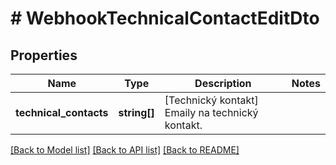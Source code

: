 # # WebhookTechnicalContactEditDto

## Properties

Name | Type | Description | Notes
------------ | ------------- | ------------- | -------------
**technical_contacts** | **string[]** | [Technický kontakt] Emaily na technický kontakt. |

[[Back to Model list]](../../README.md#models) [[Back to API list]](../../README.md#endpoints) [[Back to README]](../../README.md)
